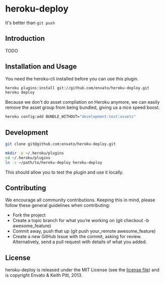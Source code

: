 # heroku-deploy

It's better than `git push`

## Introduction

TODO

## Installation and Usage

You need the heroku-cli installed before you can use this plugin.

```bash
heroku plugins:install git://github.com/envato/heroku-deploy.git
heroku deploy
```

Because we don't do asset compliation on Heroku anymore, we can easily remove the
asset group from being bundled, giving us a nice speed boost.

```bash
heroku config:add BUNDLE_WITHOUT="development:test:assets"
```

## Development

```bash
git clone git@github.com:envato/heroku-deploy.git

mkdir -p ~/.heroku/plugins
cd ~/.heroku/plugins
ln -s ~/path/to/heroku-deploy heroku-deploy
```

This should allow you to test the plugin and use it locally.

## Contributing

We encourage all community contributions. Keeping this in mind, please follow these general guidelines when contributing:

* Fork the project
* Create a topic branch for what you’re working on (git checkout -b awesome_feature)
* Commit away, push that up (git push your\_remote awesome\_feature)
* Create a new GitHub Issue with the commit, asking for review. Alternatively, send a pull request with details of what you added.

## License

heroku-deploy is released under the MIT License (see the [license file](https://github.com/envato/heroku-deploy/blob/master/LICENCE)) and is copyright Envato & Keith Pitt, 2013.
